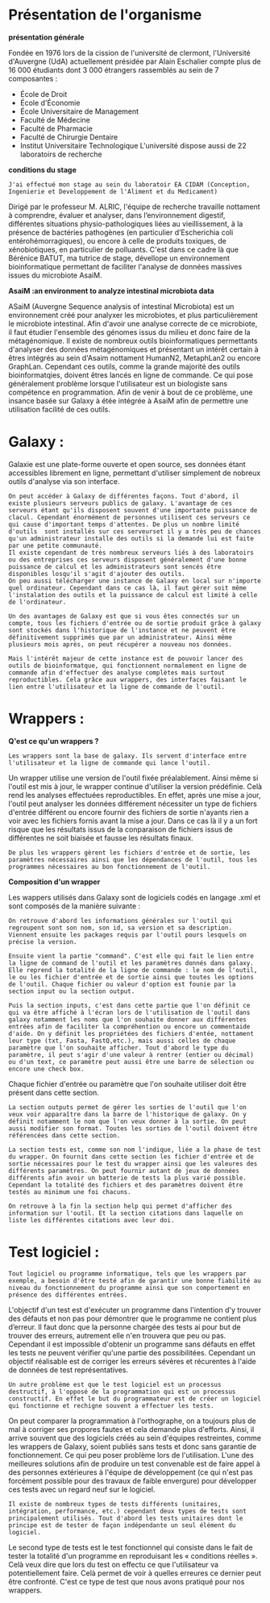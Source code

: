 # Présentation de l'organisme


**présentation générale**

Fondée en 1976 lors de la cission de l'université de clermont, l'Université d'Auvergne (UdA) actuellement présidée par Alain Eschalier compte plus de 16 000 étudiants dont 3 000 étrangers rassemblés au sein de 7 composantes :
- École de Droit
- École d'Économie
- École Universitaire de Management
- Faculté de Médecine
- Faculté de Pharmacie
- Faculté de Chirurgie Dentaire
- Institut Universitaire Technologique 
L'université dispose aussi de 22 laboratoirs de recherche

**conditions du stage**

	J'ai effectué mon stage au sein du laboratoir EA CIDAM (Conception, Ingenierie et Developpement de l'Aliment et du Medicament)
Dirigé par le professeur M. ALRIC, l'équipe de recherche travaille nottament à comprendre, évaluer et analyser, dans l’environnement digestif, différentes situations physio-pathologiques liées au vieillissement, à la présence de bactéries pathogènes (en particulier d’Escherichia coli entérohémorragiques), ou encore à celle de produits toxiques, de xénobiotiques, en particulier de polluants.
C'est dans ce cadre là que Bérénice BATUT, ma tutrice de stage, dévellope un environnement bioinformatique permettant de faciliter l'analyse de données massives issues du microbiote AsaiM. 


**AsaiM :an environment to analyze intestinal microbiota data**

ASaiM (Auvergne Sequence analysis of intestinal Microbiota) est un environnement créé pour analyxer les microbiotes, et plus particulièrement le microbiote intestinal. Afin d'avoir une analyse correcte de ce microbiote, il faut étudier l'ensemble des génomes issus du milieu et donc faire de la métagénomique.
	Il existe de nombreux outils bioinformatiques permettants d'analyser des données métagénomiques et présentant un intérêt certain à êtres intégrés au sein d'Asaim nottament HumanN2, MetaphLan2 ou encore GraphLan.
Cependant ces outils, comme la grande majorité des outils bioinformatqies, doivent êtres lancés en ligne de commande. Ce qui pose généralement problème lorsque l'utilisateur est un biologiste sans compétence en programmation.
	Afin de venir à bout de ce problème, une insance basée sur Galaxy à étée intégrée à AsaiM afin de permettre une utilisation facilité de ces outils.



# Galaxy :

Galaxie est une plate-forme ouverte et open source, ses données étant accessibles librement en ligne, permettant d'utiliser simplement de nobreux outils d'analyse via son interface.

	On peut accéder à Galaxy de différentes façons. Tout d'abord, il existe plusieurs serveurs publics de galaxy. L'avantage de ces serveurs étant qu'ils disposent souvent d'une importante puissance de clacul. Cependant énormément de personnes utilisent ces serveurs ce qui cause d'important temps d'attentes. De plus un nombre limité d'outils  sont installés sur ces serveurset il y a très peu de chances qu'un administrateur installe des outils si la demande lui est faite par une petite communauté.
	Il existe cependant de très nombreux serveurs liés à des laboratoirs ou des entreprises ces serveurs disposent généralement d'une bonne puissance de calcul et les administrateurs sont sencés être disponibles losqu'il s'agit d'ajouter des outils. 
	On peu aussi télécharger une instance de Galaxy en local sur n'importe quel ordinateur. Cependant dans ce cas là, il faut gérer soit même l'instalation des outils et la puissance de calcul est limité à celle de l'ordinateur.

	Un des avantages de Galaxy est que si vous êtes connectés sur un compte, tous les fichiers d'entrée ou de sortie produit grâce à galaxy sont stockés dans l'historique de l'instance et ne peuvent être définitivement supprimés que par un administrateur. Ainsi même plusieurs mois après, on peut récupérer a nouveau nos données.

	Mais l'intérêt majeur de cette instance est de pouvoir lancer des outils de bioinformatque, qui fonctionnent normalement en ligne de commande afin d'effectuer des analyse complètes mais surtout reproductibles. Cela grâce aux wrappers, des interfaces faisant le lien entre l'utilisateur et la ligne de commande de l'outil.


# Wrappers :

**Q'est ce qu'un wrappers ?**

	Les wrappers sont la base de galaxy. Ils servent d'interface entre l'utilisateur et la ligne de commande qui lance l'outil. 
Un wrapper utilise une version de l'outil fixée préalablement. Ainsi même si l'outil est mis à jour, le wrapper continue d'utiliser la version prédéfinie. Celà rend les analyses effectuées reproductibles. En effet, après une mise a jour, l'outil peut analyser les données différement nécessiter un type de fichiers d'entrée différent ou encore fournir des fichiers de sortie n'ayants rien a voir avec les fichiers fornis avant la mise a jour. Dans ce cas là il y a un fort risque que les résultats issus de la conparaison de fichiers issus de différentes ne soit biaisée et fausse les résultats finaux.

	De plus les wrappers gèrent les fichiers d'entrée et de sortie, les paramètres nécessaires ainsi que les dépendances de l'outil, tous les programmes nécessaires au bon fonctionnement de l'outil.


**Composition d'un wrapper**

Les wappers utilisés dans Galaxy sont de logiciels codés en langage .xml et sont composés de la manière suivante :

	On retrouve d'abord les informations générales sur l'outil qui regroupent sont son nom, son id, sa version et sa description. Viennent ensuite les packages requis par l'outil pours lesquels on précise la version. 

	Ensuite vient la partie "command". C'est elle qui fait le lien entre la ligne de command de l'outil et les paramètres donnés dans galaxy. Elle reprend la totalité de la ligne de commande : le nom de l'outil, le ou les fichier d'entrée et de sortie ainsi que toutes les options de l'outil. Chaque fichier ou valeur d'option est founie par la section input ou la section output.

	Puis la section inputs, c'est dans cette partie que l'on définit ce qui va être affiché à l'écran lors de l'utilisation de l'outil dans galaxy notamment les noms que l'on souhaite donner aux différentes entrées afin de faciliter la compréhention ou encore un commentaide d'aide. On y définit les propriétées des fichiers d'entée, nottament leur type (txt, Fasta, FastQ,etc.), mais aussi celles de chaque paramètre que l'on souhaite afficher. Tout d'abord le type du paramètre, il peut s'agir d'une valeur à rentrer (entier ou décimal) ou d'un text, ce paramètre peut aussi être une barre de sélection ou encore une check box. 
Chaque fichier d'entrée ou paramètre que l'on souhaite utiliser doit être présent dans cette section.

	La section outputs permet de gérer les sorties de l'outil que l'on veux voir apparaître dans la barre de l'historique de galaxy. On y définit notamment le nom que l'on veux donner à la sortie. On peut aussi modifier son format. Toutes les sorties de l'outil doivent être référencées dans cette section.

	La section tests est, comme son nom l'indique, liée a la phase de test du wrapper. On fournit dans cette section les fichier d'entrée et de sortie nécessaires pour le test du wrapper ainsi que les valeures des différents paramètres. On peut fournir autant de jeux de données différents afin avoir un batterie de tests la plus varié possible. Cependant la totalité des fichiers et des paramètres doivent être testés au minimum une foi chacuns.

	On retrouve à la fin la section help qui permet d'afficher des information sur l'outil. Et la section citations dans laquelle on liste les différentes citations avec leur doi.


# Test logiciel :

	Tout logiciel ou programme informatique, tels que les wrappers par exemple, a besoin d'être testé afin de garantir une bonne fiabilité au niveau du fonctionnement du programme ainsi que son comportement en présence des différentes entrées.
L'objectif d'un test est d'exécuter un programme dans l'intention d'y trouver des défauts et non pas pour démontrer que le programme ne contient plus d’erreur. Il faut donc que la personne chargée des tests ai pour but de trouver des erreurs, autrement elle n'en trouvera que peu ou pas.
Cependant il est impossible d'obtenir un programme sans défauts en effet les tests ne peuvent vérifier qu'une partie des possibilitées. Cependant un objectif réalisable est de corriger les erreurs sévères et récurentes à l'aide de données de test représentatives.

	Un autre problème est que le test logiciel est un processus destructif, à l'opposé de la programmation qui est un processus constructif. En effet le but du programmateur est de créer un logiciel qui fonctionne et rechigne souvent a effectuer les tests.
On peut comparer la programmation à l'orthographe, on a toujours plus de mal à corriger ses propores fautes et cela demande plus d'efforts. Ainsi, il arrive souvent que des logiciels créés au sein d'équipes restreintes, comme les wrappers de Galaxy, soient publiés sans tests et donc sans garantie de fonctionnement. Ce qui peu poser problème lors de l'utilisation.
L'une des meilleures solutions afin de produire un test convenable est de faire appel à des personnes extérieures à l'équipe de développement (ce qui n'est pas forcément possible pour des travaux de faible envergure) pour développer ces tests avec un regard neuf sur le logiciel.

	Il existe de nombreux types de tests différents (unitaires, intégration, performance, etc.) cependant deux types de tests sont principalement utilisés. Tout d'abord les tests unitaires dont le principe est de tester de façon indépendante un seul élément du logiciel.
Le second type de tests est le test fonctionnel qui consiste dans le fait de tester la totalité d'un programme en reproduisant les « conditions réelles ». Celà veux dire que lors du test on effectu ce que l'utilisateur va potentiellement faire. Celà permet de voir à quelles erreures ce dernier peut être confronté. C'est ce type de test que nous avons pratiqué pour nos wrappers.


